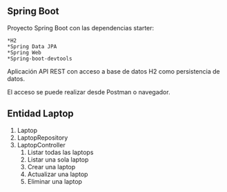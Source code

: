## Spring Boot

Proyecto Spring Boot con las dependencias starter:

    *H2
    *Spring Data JPA
    *Spring Web
    *Spring-boot-devtools

Aplicación API REST con acceso a base de datos H2 como persistencia de datos.

El acceso se puede realizar desde Postman o navegador.

## Entidad Laptop

1. Laptop
2. LaptopRepository
3. LaptopController
   1. Listar todas las laptops
   2. Listar una sola laptop
   3. Crear una laptop
   4. Actualizar una laptop
   5. Eliminar una laptop